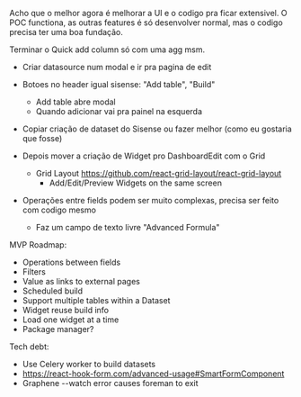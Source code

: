Acho que o melhor agora é melhorar a UI e o codigo pra ficar extensivel.
O POC functiona, as outras features é só desenvolver normal, mas o codigo precisa ter uma boa fundação.

Terminar o Quick add column só com uma agg msm.

- Criar datasource num modal e ir pra pagina de edit
- Botoes no header igual sisense: "Add table", "Build"

  - Add table abre modal
  - Quando adicionar vai pra painel na esquerda

- Copiar criação de dataset do Sisense ou fazer melhor (como eu gostaria que fosse)
- Depois mover a criação de Widget pro DashboardEdit com o Grid
  - Grid Layout https://github.com/react-grid-layout/react-grid-layout
    - Add/Edit/Preview Widgets on the same screen
- Operações entre fields podem ser muito complexas, precisa ser feito com codigo mesmo
  - Faz um campo de texto livre "Advanced Formula"

MVP Roadmap:

- Operations between fields
- Filters
- Value as links to external pages
- Scheduled build
- Support multiple tables within a Dataset
- Widget reuse build info
- Load one widget at a time
- Package manager?

Tech debt:

- Use Celery worker to build datasets
- https://react-hook-form.com/advanced-usage#SmartFormComponent
- Graphene --watch error causes foreman to exit
